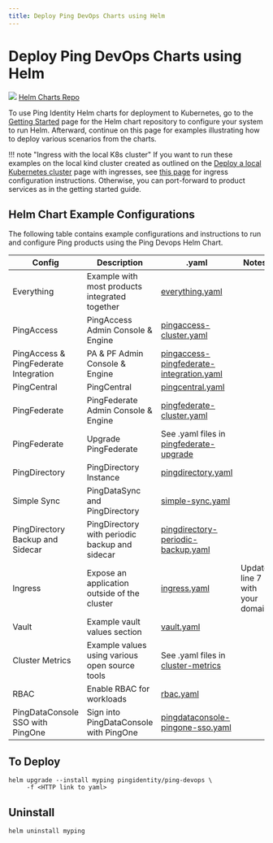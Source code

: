 ```yaml
---
title: Deploy Ping DevOps Charts using Helm
---
```

# Deploy Ping DevOps Charts using Helm

<div class="iconbox" onclick="window.open('https://helm.pingidentity.com','');">
    <img class="assets" src="../../images/logos/helm.png"/>
    <span class="caption">
        <a class="assetlinks" href="https://helm.pingidentity.com" target=”_blank”>Helm Charts Repo</a>
    </span>
</div>

To use Ping Identity Helm charts for deployment to Kubernetes, go to the [Getting Started](https://helm.pingidentity.com/getting-started/) page for the Helm chart repository to configure your system to run Helm.  Afterward, continue on this page for examples illustrating how to deploy various scenarios from the charts.

!!! note "Ingress with the local K8s cluster"
    If you want to run these examples on the local kind cluster created as outlined on the [Deploy a local Kubernetes cluster](./deployLocalK8sCluster.md) page with ingresses, see [this page](./deployHelmLocalIngress.md) for ingress configuration instructions.  Otherwise, you can port-forward to product services as in the getting started guide.

## Helm Chart Example Configurations

The following table contains example configurations and instructions to run and configure Ping products
using the Ping Devops Helm Chart.

| Config                           | Description                                    | .yaml                                                                                                                                                                                           |Notes                                      |
| ---------------------------------| -----------------------------------------------|-------------------------------------------------------------------------------------------------------------------------------------------------------------------------------------------------|-------------------------------------------|
| Everything                       | Example with most products integrated together | [everything.yaml](https://raw.githubusercontent.com/pingidentity/pingidentity-devops-getting-started/master/30-helm/everything.yaml)                                                            ||
| PingAccess                       | PingAccess Admin Console & Engine              | [pingaccess-cluster.yaml](https://raw.githubusercontent.com/pingidentity/pingidentity-devops-getting-started/master/30-helm/pingaccess-cluster.yaml)                                                                               ||
| PingAccess & PingFederate Integration | PA & PF Admin Console & Engine                 | [pingaccess-pingfederate-integration.yaml](https://raw.githubusercontent.com/pingidentity/pingidentity-devops-getting-started/master/30-helm/pingaccess-pingfederate-integration.yaml)                                               ||
| PingCentral                      | PingCentral                                    | [pingcentral.yaml](https://raw.githubusercontent.com/pingidentity/pingidentity-devops-getting-started/master/30-helm/pingcentral.yaml)                                                          |
| PingFederate                     | PingFederate Admin Console & Engine            | [pingfederate-cluster.yaml](https://raw.githubusercontent.com/pingidentity/pingidentity-devops-getting-started/master/30-helm/pingfederate-cluster.yaml)                                        |
| PingFederate                     | Upgrade PingFederate                           | See .yaml files in [pingfederate-upgrade](https://github.com/pingidentity/pingidentity-devops-getting-started/tree/master/30-helm/pingfederate-upgrade)                                         |
| PingDirectory                    | PingDirectory Instance                         | [pingdirectory.yaml](https://raw.githubusercontent.com/pingidentity/pingidentity-devops-getting-started/master/30-helm/pingdirectory.yaml)                                                      |
| Simple Sync                      | PingDataSync and PingDirectory                 | [simple-sync.yaml](https://raw.githubusercontent.com/pingidentity/pingidentity-devops-getting-started/master/30-helm/simple-sync.yaml)                                                          |
| PingDirectory Backup and Sidecar | PingDirectory with periodic backup and sidecar | [pingdirectory-periodic-backup.yaml](https://raw.githubusercontent.com/pingidentity/pingidentity-devops-getting-started/master/30-helm/pingdirectory-backup/pingdirectory-periodic-backup.yaml) |
| Ingress                          | Expose an application outside of the cluster   | [ingress.yaml](https://raw.githubusercontent.com/pingidentity/pingidentity-devops-getting-started/master/30-helm/ingress.yaml)                                                                  |Update line 7 with your domain|
| Vault                            | Example vault values section                   | [vault.yaml](https://raw.githubusercontent.com/pingidentity/pingidentity-devops-getting-started/master/30-helm/vault.yaml)                                                                      |
| Cluster Metrics                  | Example values using various open source tools | See .yaml files in [cluster-metrics](https://github.com/pingidentity/pingidentity-devops-getting-started/tree/master/30-helm/cluster-metrics)                                                   |
| RBAC                             | Enable RBAC for workloads                      | [rbac.yaml](https://raw.githubusercontent.com/pingidentity/pingidentity-devops-getting-started/master/30-helm/rbac.yaml)                                                                        |
| PingDataConsole SSO with PingOne | Sign into PingDataConsole with PingOne         | [pingdataconsole-pingone-sso.yaml](https://raw.githubusercontent.com/pingidentity/pingidentity-devops-getting-started/master/30-helm/pingdataconsole-pingone-sso.yaml)                                                                        |

## To Deploy

```shell
helm upgrade --install myping pingidentity/ping-devops \
     -f <HTTP link to yaml>
```

## Uninstall

```shell
helm uninstall myping
```
